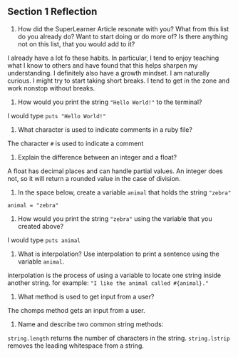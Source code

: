 ## Section 1 Reflection

1. How did the SuperLearner Article resonate with you? What from this list do you already do? Want to start doing or do more of? Is there anything not on this list, that you would add to it?

I already have a lot fo these habits. In particular, I tend to enjoy teaching what I know to others and have found that this helps sharpen my understanding. I definitely also have a growth mindset. I am naturally curious. I might try to start taking short breaks. I tend to get in the zone and work nonstop without breaks.

1. How would you print the string `"Hello World!"` to the terminal?

I would type `puts "Hello World!"`


1. What character is used to indicate comments in a ruby file?

The character `#` is used to indicate a comment


1. Explain the difference between an integer and a float?

A float has decimal places and can handle partial values. An integer does not, so it will return a rounded value in the case of division.


1. In the space below, create a variable `animal` that holds the string `"zebra"`

`animal = "zebra"`


1. How would you print the string `"zebra"` using the variable that you created above?

I would type `puts animal`


1. What is interpolation? Use interpolation to print a sentence using the variable `animal`.

interpolation is the process of using a variable to locate one string inside another string.
for example: `"I like the animal called #{animal}."`


1. What method is used to get input from a user?

The chomps method gets an input from a user.


1. Name and describe two common string methods:

`string.length` returns the number of characters in the string.
`string.lstrip` removes the leading whitespace from a string.
